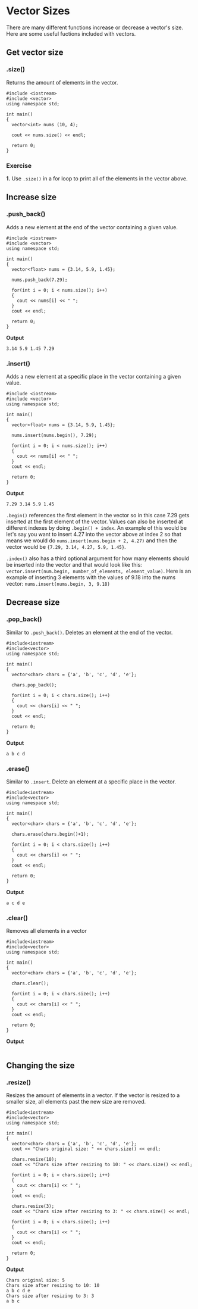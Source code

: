 # Vector Sizes

There are many different functions increase or decrease a vector's size. Here are some useful fuctions included with vectors.

## Get vector size
### .size()
Returns the amount of elements in the vector.
```
#include <iostream>
#include <vector>
using namespace std;

int main() 
{
  vector<int> nums (10, 4);

  cout << nums.size() << endl;

  return 0;
}
```

### Exercise
__1.__ Use ```.size()``` in a for loop to print all of the elements in the vector above.


## Increase size
### .push_back()
Adds a new element at the end of the vector containing a given value.
```
#include <iostream>
#include <vector>
using namespace std;

int main() 
{
  vector<float> nums = {3.14, 5.9, 1.45};

  nums.push_back(7.29);

  for(int i = 0; i < nums.size(); i++)
  {
    cout << nums[i] << " ";
  }
  cout << endl;

  return 0;
}
```

__Output__
```
3.14 5.9 1.45 7.29
```

### .insert()
Adds a new element at a specific place in the vector containing a given value.
```
#include <iostream>
#include <vector>
using namespace std;

int main() 
{
  vector<float> nums = {3.14, 5.9, 1.45};

  nums.insert(nums.begin(), 7.29);

  for(int i = 0; i < nums.size(); i++)
  {
    cout << nums[i] << " ";
  }
  cout << endl;

  return 0;
}
```

__Output__
```
7.29 3.14 5.9 1.45
```

```.begin()``` references the first element in the vector so in this case 7.29 gets inserted at the first element of the vector. Values can also be inserted at different indexes by doing ```.begin() + index```. An example of this would be let's say you want to insert 4.27 into the vector above at index 2 so that means we would do ```nums.insert(nums.begin + 2, 4.27)``` and then the vector would be ```{7.29, 3.14, 4.27, 5.9, 1.45}```.

```.index()``` also has a third optional argument for how many elements should be inserted into the vector and that would look like this: ```vector.insert(num.begin, number_of_elements, element_value)```. 
Here is an example of inserting 3 elements with the values of 9.18 into the nums vector: ```nums.insert(nums.begin, 3, 9.18)```

## Decrease size
### .pop_back()
Similar to ```.push_back()```. Deletes an element at the end of the vector.
```
#include<iostream>
#include<vector>
using namespace std;

int main()
{
  vector<char> chars = {'a', 'b', 'c', 'd', 'e'};

  chars.pop_back();

  for(int i = 0; i < chars.size(); i++)
  {
    cout << chars[i] << " ";
  }
  cout << endl;
  
  return 0;
}
```

__Output__
```
a b c d
```

### .erase()
Similar to ```.insert```. Delete an element at a specific place in the vector.
```
#include<iostream>
#include<vector>
using namespace std;

int main()
{
  vector<char> chars = {'a', 'b', 'c', 'd', 'e'};

  chars.erase(chars.begin()+1);

  for(int i = 0; i < chars.size(); i++)
  {
    cout << chars[i] << " ";
  }
  cout << endl;
  
  return 0;
}
```

__Output__
```
a c d e
```

### .clear()
Removes all elements in a vector
```
#include<iostream>
#include<vector>
using namespace std;

int main()
{
  vector<char> chars = {'a', 'b', 'c', 'd', 'e'};

  chars.clear();

  for(int i = 0; i < chars.size(); i++)
  {
    cout << chars[i] << " ";
  }
  cout << endl;
  
  return 0;
}
```

__Output__
```

```

## Changing the size

### .resize()
Resizes the amount of elements in a vector. If the vector is resized to a smaller size, all elements past the new size are removed.
```
#include<iostream>
#include<vector>
using namespace std;

int main()
{
  vector<char> chars = {'a', 'b', 'c', 'd', 'e'};
  cout << "Chars original size: " << chars.size() << endl;

  chars.resize(10);
  cout << "Chars size after resizing to 10: " << chars.size() << endl;

  for(int i = 0; i < chars.size(); i++)
  {
    cout << chars[i] << " ";
  }
  cout << endl;

  chars.resize(3);
  cout << "Chars size after resizing to 3: " << chars.size() << endl;

  for(int i = 0; i < chars.size(); i++)
  {
    cout << chars[i] << " ";
  }
  cout << endl;
  
  return 0;
}
```

__Output__
```
Chars original size: 5
Chars size after resizing to 10: 10
a b c d e      
Chars size after resizing to 3: 3
a b c
```

